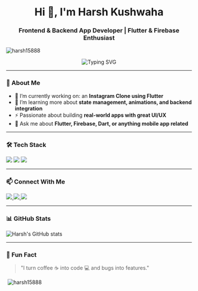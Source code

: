 <h1 align="center">Hi 👋, I'm Harsh Kushwaha</h1>
<h3 align="center">Frontend & Backend App Developer | Flutter & Firebase Enthusiast</h3>

<p align="left"> <img src="https://komarev.com/ghpvc/?username=harsh15888&label=Profile%20views&color=0e75b6&style=flat" alt="harsh15888" /> </p>

<p align="center">
  <img src="https://readme-typing-svg.demolab.com?font=Fira+Code&pause=1000&center=true&vCenter=true&width=435&lines=Building+apps+with+Dart+%26+Flutter;Loving+clean+UIs+%2B+efficient+backends" alt="Typing SVG" />
</p>

---

### 🚀 About Me

- 🔭 I’m currently working on: an **Instagram Clone using Flutter**
- 🌱 I’m learning more about **state management, animations, and backend integration**
- ⚡ Passionate about building **real-world apps with great UI/UX**
- 💬 Ask me about **Flutter, Firebase, Dart, or anything mobile app related**

---

### 🛠️ Tech Stack

<p align="left">
  <img src="https://img.shields.io/badge/Dart-0175C2?style=for-the-badge&logo=dart&logoColor=white"/>
  <img src="https://img.shields.io/badge/Flutter-02569B?style=for-the-badge&logo=flutter&logoColor=white"/>
  <img src="https://img.shields.io/badge/Firebase-FFCA28?style=for-the-badge&logo=firebase&logoColor=black"/>
</p>

---

### 📫 Connect With Me

<p align="left">
  <a href="https://github.com/Harsh15888" target="_blank">
    <img src="https://img.shields.io/badge/GitHub-100000?style=for-the-badge&logo=github&logoColor=white"/>
  </a>
  <a href="https://www.linkedin.com/in/harsh-kushwaha-062761330/" target="_blank">
    <img src="https://img.shields.io/badge/LinkedIn-0A66C2?style=for-the-badge&logo=linkedin&logoColor=white"/>
  </a>
  <a href="mailto:harshkushwaha508@gmail.com" target="_blank">
    <img src="https://img.shields.io/badge/Email-D14836?style=for-the-badge&logo=gmail&logoColor=white"/>
  </a>
</p>

---

### 📊 GitHub Stats

<p align="left">
  <img src="https://github-readme-stats.vercel.app/api?username=Harsh15888&show_icons=true&theme=radical" alt="Harsh's GitHub stats"/>
</p>

---

### 🧠 Fun Fact

> "I turn coffee ☕ into code 💻 and bugs into features."



<p>&nbsp;<img align="center" src="https://github-readme-stats.vercel.app/api?username=harsh15888&show_icons=true&locale=en" alt="harsh15888" /></p>
